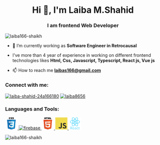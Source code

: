 <h1 align="center">Hi 👋, I'm Laiba M.Shahid</h1>
<h3 align="center">I am frontend Web Developer</h3>

<p align="left"> <img src="https://komarev.com/ghpvc/?username=laiba166-shaikh&label=Profile%20views&color=0e75b6&style=flat" alt="laiba166-shaikh" /> </p>

- 🔭 I’m currently working as **Software Engineer in Retrocausal**

- I've more than 4 year of experience in working on different frontend technologies likes **Html, Css, Javascript, Typescript, React js, Vue js**

- 📫 How to reach me **laibas166@gmail.com**

<h3 align="left">Connect with me:</h3>
<p align="left">
<a href="https://linkedin.com/in/laiba-shahid-24a166180" target="blank"><img align="center" src="https://cdn.jsdelivr.net/npm/simple-icons@3.0.1/icons/linkedin.svg" alt="laiba-shahid-24a166180" height="30" width="40" /></a>
<a href="https://instagram.com/laiba8656" target="blank"><img align="center" src="https://cdn.jsdelivr.net/npm/simple-icons@3.0.1/icons/instagram.svg" alt="laiba8656" height="30" width="40" /></a>
</p>

<h3 align="left">Languages and Tools:</h3>
<p align="left"> <a href="https://www.w3schools.com/css/" target="_blank"> <img src="https://raw.githubusercontent.com/devicons/devicon/master/icons/css3/css3-original-wordmark.svg" alt="css3" width="40" height="40"/> </a> <a href="https://firebase.google.com/" target="_blank"> <img src="https://www.vectorlogo.zone/logos/firebase/firebase-icon.svg" alt="firebase" width="40" height="40"/> </a> <a href="https://www.w3.org/html/" target="_blank"> <img src="https://raw.githubusercontent.com/devicons/devicon/master/icons/html5/html5-original-wordmark.svg" alt="html5" width="40" height="40"/> </a> <a href="https://developer.mozilla.org/en-US/docs/Web/JavaScript" target="_blank"> <img src="https://raw.githubusercontent.com/devicons/devicon/master/icons/javascript/javascript-original.svg" alt="javascript" width="40" height="40"/> </a> <a href="https://reactjs.org/" target="_blank"> <img src="https://raw.githubusercontent.com/devicons/devicon/master/icons/react/react-original-wordmark.svg" alt="react" width="40" height="40"/> </a> </p>

<p><img align="left" src="https://github-readme-stats.vercel.app/api/top-langs?username=laiba166-shaikh&show_icons=true&locale=en&layout=compact" alt="laiba166-shaikh" /></p>

